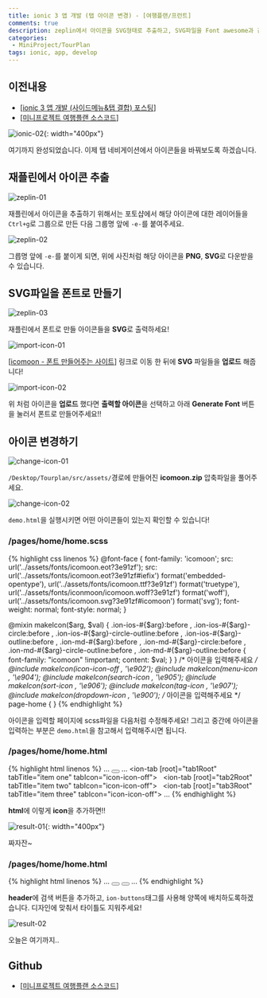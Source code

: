 ```yaml
---
title: ionic 3 앱 개발 (탭 아이콘 변경) - [여행플랜/프런트]
comments: true
description: zeplin에서 아이콘을 SVG형태로 추출하고, SVG파일을 Font awesome과 같은 아이콘 형태의 폰트롤 만들어 ionic에 적용하는 방법에 대한 포스팅입니다.
categories:
 - MiniProject/TourPlan
tags: ionic, app, develop
---
```


## 이전내용

- [[ionic 3 앱 개발 (사이드메뉴&탭 결합) 포스팅](https://wkddnjset.github.io/miniproject/tourplan/2018/02/04/ionic-3-%ED%95%98%EC%9D%B4%EB%B8%8C%EB%A6%AC%EB%93%9C-%EC%95%B1-%EA%B0%9C%EB%B0%9C%ED%95%98%EA%B8%B0-%EC%97%AC%ED%96%89%ED%94%8C%EB%9E%9C/)]
- [[미니프로젝트 여행플랜 소스코드](https://github.com/wkddnjset/MiniProject-TourPlan)]

![ionic-02](https://raw.githubusercontent.com/wkddnjset/wkddnjset.github.io/master/_posts/images/2018-02-04/ionic_02.png){: width="400px"}

여기까지 완성되었습니다. 이제 탭 네비게이션에서 아이콘들을 바꿔보도록 하겠습니다.

## 재플린에서 아이콘 추출

![zeplin-01](https://raw.githubusercontent.com/wkddnjset/wkddnjset.github.io/master/_posts/images/2018-02-05/export_01.png)

재플린에서 아이콘을 추출하기 위해서는 포토샵에서 해당 아이콘에 대한 레이어들을 `Ctrl+g`로 그룹으로 만든 다음 그룹명 앞에 `-e-`를 붙여주세요.

![zeplin-02](https://raw.githubusercontent.com/wkddnjset/wkddnjset.github.io/master/_posts/images/2018-02-05/export_02.png)

그릅명 앞에 `-e-`를 붙이게 되면, 위에 사진처럼 해당 아이콘을 **PNG**, **SVG**로 다운받을 수 있습니다.

## SVG파일을 폰트로 만들기

![zeplin-03](https://raw.githubusercontent.com/wkddnjset/wkddnjset.github.io/master/_posts/images/2018-02-05/export_03.png)

재플린에서 폰트로 만들 아이콘들을 **SVG**로 출력하세요! 

![import-icon-01](https://raw.githubusercontent.com/wkddnjset/wkddnjset.github.io/master/_posts/images/2018-02-05/import_icon_01.png)

[[icomoon - 폰트 만들어주는 사이트](https://icomoon.io/app/#/select)]
링크로 이동 한 뒤에 **SVG** 파일들을 **업로드** 해줍니다!

![import-icon-02](https://raw.githubusercontent.com/wkddnjset/wkddnjset.github.io/master/_posts/images/2018-02-05/import_icon_02.png)

위 처럼 아이콘을 **업로드** 했다면 **출력할 아이콘**을 선택하고 아래 **Generate Font** 버튼을 눌러서 폰트로 만들어주세요!!

## 아이콘 변경하기

![change-icon-01](https://raw.githubusercontent.com/wkddnjset/wkddnjset.github.io/master/_posts/images/2018-02-05/change_icon_01.png)

`/Desktop/Tourplan/src/assets/`경로에 만들어진 **icomoon.zip** 압축파일을 풀어주세요.

![change-icon-02](https://raw.githubusercontent.com/wkddnjset/wkddnjset.github.io/master/_posts/images/2018-02-05/change_icon_02.png)

`demo.html`을 실행시키면 어떤 아이콘들이 있는지 확인할 수 있습니다!

### **/pages/home/home.scss**

{% highlight css linenos %}
@font-face {
    font-family: 'icomoon';
    src: url('../assets/fonts/icomoon.eot?3e91zf');
    src: url('../assets/fonts/icomoon.eot?3e91zf#iefix') format('embedded-opentype'),
    url('../assets/fonts/icomoon.ttf?3e91zf') format('truetype'),
    url('../assets/fonts/iconmoon/icomoon.woff?3e91zf') format('woff'),
    url('../assets/fonts/icomoon.svg?3e91zf#icomoon') format('svg');
    font-weight: normal;
    font-style: normal;
}
 
@mixin makeIcon($arg, $val) {
    .ion-ios-#{$arg}:before ,
    .ion-ios-#{$arg}-circle:before ,
    .ion-ios-#{$arg}-circle-outline:before ,
    .ion-ios-#{$arg}-outline:before ,
    .ion-md-#{$arg}:before ,
    .ion-md-#{$arg}-circle:before ,
    .ion-md-#{$arg}-circle-outline:before ,
    .ion-md-#{$arg}-outline:before {
    font-family: "icomoon" !important;
    content: $val;
    }
}
/* 아이콘을 입력해주세요 */
@include makeIcon(icon-icon-off , '\e902');
@include makeIcon(menu-icon , '\e904');
@include makeIcon(search-icon , '\e905');
@include makeIcon(sort-icon , '\e906');
@include makeIcon(tag-icon , '\e907');
@include makeIcon(dropdown-icon , '\e900');
/* 아이콘을 입력해주세요 */
page-home {
}
{% endhighlight %}

아이콘을 입력할 페이지에 scss파일을 다음처럼 수정해주세요!
그리고 중간에 아이콘을 입력하는 부분은 `demo.html`을 참고해서 입력해주시면 됩니다.

### **/pages/home/home.html**

{% highlight html linenos %}
...
<button ion-button menuToggle>
    <ion-icon name="menu-icon"></ion-icon>
</button>
...
<ion-tabs>
    <ion-tab [root]="tab1Root" tabTitle="item one" tabIcon="icon-icon-off">
    </ion-tab>
    <ion-tab [root]="tab2Root" tabTitle="item two" tabIcon="icon-icon-off">
    </ion-tab>
    <ion-tab [root]="tab3Root" tabTitle="item three" tabIcon="icon-icon-off">
    </ion-tab>
</ion-tabs>
...
{% endhighlight %}

**html**에 이렇게 **icon**을 추가하면!!

![result-01](https://raw.githubusercontent.com/wkddnjset/wkddnjset.github.io/master/_posts/images/2018-02-05/result_01.png){: width="400px"}

짜자잔~

### **/pages/home/home.html**

{% highlight html linenos %}
...
<ion-navbar>
    <ion-buttons left>
      <button ion-button menuToggle>
        <ion-icon name="menu-icon"></ion-icon>
      </button>
    </ion-buttons>
    <ion-buttons right>
        <button ion-button icon-only>
            <ion-icon name="search-icon"></ion-icon>
        </button>
    </ion-buttons>
</ion-navbar>
...
{% endhighlight %}

**header**에 검색 버튼을 추가하고, `ion-buttons`태그를 사용해 양쪽에 배치하도록하겠습니다. 디자인에 맞춰서 타이틀도 지워주세요!

![result-02](https://raw.githubusercontent.com/wkddnjset/wkddnjset.github.io/master/_posts/images/2018-02-05/result_02.png)

오늘은 여기까지..

## Github

- [[미니프로젝트 여행플랜 소스코드](https://github.com/wkddnjset/MiniProject-TourPlan)]
